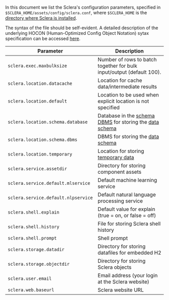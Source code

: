 In this document we list the Sclera's configuration parameters, specified in `$SCLERA_HOME/assets/config/sclera.conf`, where `$SCLERA_HOME` is the [directory where Sclera is installed](../setup/install.md#sclera-home).

The syntax of the file should be self-evident. A detailed description of the underlying HOCON (Human-Optimized Config Object Notation) sytax specification can be accessed [here](https://github.com/typesafehub/config/blob/master/HOCON.md).

| Parameter | Description
| --------- | -----------
| <a class="anchor" name="sclera-exec-maxbulksize"></a>`sclera.exec.maxbulksize` | Number of rows to batch together for bulk input/output (default 100).
| <a class="anchor" name="sclera-location-datacache"></a>`sclera.location.datacache` | Location for cache data/intermediate results
| <a class="anchor" name="sclera-location-default"></a>`sclera.location.default` | Location to be used when explicit location is not specified
| <a class="anchor" name="sclera-location-schema-database"></a>`sclera.location.schema.database` | Database in the [schema DBMS](#sclera-location-schema-dbms) for storing the [data schema](../intro/technical.md#metadata-store)
| <a class="anchor" name="sclera-location-schema-dbms"></a>`sclera.location.schema.dbms` | DBMS for storing the [data schema](../intro/technical.md#metadata-store)
| <a class="anchor" name="sclera-location-temporary"></a>`sclera.location.temporary` | Location for storing [temporary data](../intro/technical.md#cache-store)
| <a class="anchor" name="sclera-service-assetdir"></a>`sclera.service.assetdir` | Directory for storing component assets
| <a class="anchor" name="sclera-service-default-mlservice"></a>`sclera.service.default.mlservice` | Default machine learning service
| <a class="anchor" name="sclera-service-default-nlpservice"></a>`sclera.service.default.nlpservice` | Default natural language processing service
| <a class="anchor" name="sclera-shell-explain"></a>`sclera.shell.explain` | Default value for explain (true = on, or false = off)
| <a class="anchor" name="sclera-shell-history"></a>`sclera.shell.history` | File for storing Sclera shell history
| <a class="anchor" name="sclera-shell-prompt"></a>`sclera.shell.prompt` | Shell prompt
| <a class="anchor" name="sclera-storage-datadir"></a>`sclera.storage.datadir` | Directory for storing datafiles for embedded H2
| <a class="anchor" name="sclera-storage-objectdir"></a>`sclera.storage.objectdir`| Directory for storing Sclera objects 
| <a class="anchor" name="sclera-user-email"></a>`sclera.user.email` | Email address (your login at the Sclera website)
| <a class="anchor" name="sclera-web-baseurl"></a>`sclera.web.baseurl` | Sclera website URL
